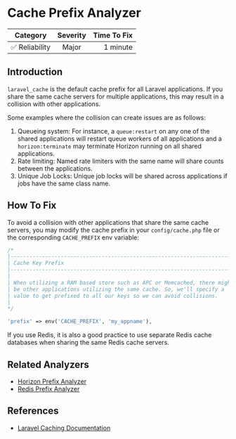 # Cache Prefix Analyzer

| Category       | Severity   | Time To Fix  |
| -------------  |:----------:| ------------:|
| :white_check_mark: Reliability | Major | 1 minute    |

## Introduction

`laravel_cache` is the default cache prefix for all Laravel applications. If you share the same cache servers for multiple applications, this may result in a collision with other applications.

Some examples where the collision can create issues are as follows:

1. Queueing system: For instance, a `queue:restart` on any one of the shared applications will restart queue workers of all applications and a `horizon:terminate` may terminate Horizon running on all shared applications.
2. Rate limiting: Named rate limiters with the same name will share counts between the applications.
3. Unique Job Locks: Unique job locks will be shared across applications if jobs have the same class name.

## How To Fix

To avoid a collision with other applications that share the same cache servers, you may modify the cache prefix in your `config/cache.php` file or the corresponding `CACHE_PREFIX` env variable:

```php
/*
|--------------------------------------------------------------------------
| Cache Key Prefix
|--------------------------------------------------------------------------
|
| When utilizing a RAM based store such as APC or Memcached, there might
| be other applications utilizing the same cache. So, we'll specify a
| value to get prefixed to all our keys so we can avoid collisions.
|
*/

'prefix' => env('CACHE_PREFIX', 'my_appname'),
```

If you use Redis, it is also a good practice to use separate Redis cache databases when sharing the same Redis cache servers.

## Related Analyzers

- [Horizon Prefix Analyzer](horizon-prefix-analyzer.html)
- [Redis Prefix Analyzer](redis-prefix-analyzer.html)

## References

- [Laravel Caching Documentation](https://laravel.com/docs/cache)